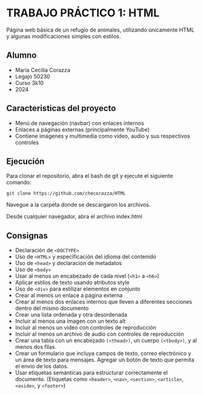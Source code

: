 # TRABAJO PRÁCTICO 1: HTML
Página web básica de un refugio de animales, utilizando únicamente HTML y algunas modificaciones simples con estilos.

## Alumno
- María Cecilia Corazza
- Legajo 50230
- Curso 3k10
- 2024

## Caracteristicas del proyecto
- Menú de navegación (navbar) con enlaces internos
- Enlaces a páginas externas (principalmente YouTube)
- Contiene imágenes y multimedia como video, audio y sus respectivos controles

## Ejecución

Para clonar el repositorio, abra el bash de git y ejecute el siguiente comando:

`git clone https://github.com/checorazza/HTML`

Navegue a la carpeta donde se descargaron los archivos.

Desde cualquier navegador, abra el archivo index.html

## Consignas

- Declaración de `<DOCTYPE>`
- Uso de `<HTML>` y especificación del idioma del contenido
- Uso de `<head>` y declaración de metadatos
- Uso de `<body>`
- Usar al menos un encabezado de cada nivel (`<h1>` a `<h6>`)
- Aplicar estilos de texto usando atributos style
- Uso de `<div>` para estilizar elementos en conjunto
- Crear al menos un enlace a página externa
- Crear al menos dos enlaces internos que lleven a diferentes secciones dentro del mismo documento
- Crear una lista ordenada y otra desordenada
- Incluir al menos una imagen con un texto alt
- Incluir al menos un video con controles de reproducción
- Incluir al menos un archivo de audio con controles de reproducción
- Crear una tabla con un encabezado `(<thead>)`, un cuerpo `(<tbody>)`, y al menos dos filas.
- Crear un formulario que incluya campos de texto, correo electrónico y un área de texto para mensajes. Agregar un botón de texto que permita el envio de los datos.
- Usar etiquetas semánticas para estructurar correctamente el documento. (Etiquetas como `<header>`, `<nav>`, `<section>`, `<article>`, `<aside>`, y `<footer>`)
